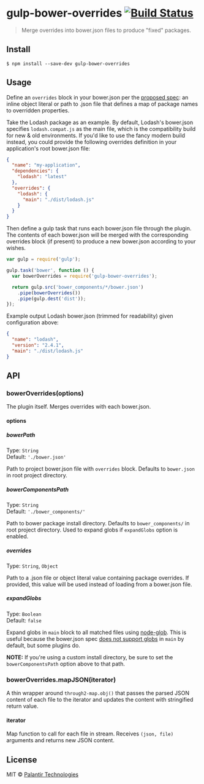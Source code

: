 # gulp-bower-overrides [![Build Status](https://travis-ci.org/palantir/gulp-bower-overrides.svg?branch=master)](https://travis-ci.org/palantir/gulp-bower-overrides)

> Merge overrides into bower.json files to produce "fixed" packages.


## Install

```
$ npm install --save-dev gulp-bower-overrides
```


## Usage

Define an `overrides` block in your bower.json per the [proposed
spec](https://github.com/bower/bower.json-spec/pull/27): an inline object literal or path to .json
file that defines a map of package names to overridden properties.

Take the Lodash package as an example. By default, Lodash's bower.json specifies `lodash.compat.js`
as the main file, which is the compatibility build for new & old environments. If you'd like to use
the fancy modern build instead, you could provide the following overrides definition in your
application's root bower.json file:

```json
{
  "name": "my-application",
  "dependencies": {
    "lodash": "latest"
  },
  "overrides": {
    "lodash": {
      "main": "./dist/lodash.js"
    }
  }
}
```

Then define a gulp task that runs each bower.json file through the plugin. The contents of each
bower.json will be merged with the corresponding overrides block (if present) to produce a new
bower.json according to your wishes.

```js
var gulp = require('gulp');

gulp.task('bower', function () {
  var bowerOverrides = require('gulp-bower-overrides');

  return gulp.src('bower_components/*/bower.json')
    .pipe(bowerOverrides())
    .pipe(gulp.dest('dist'));
});
```

Example output Lodash bower.json (trimmed for readability) given configuration above:

```json
{
  "name": "lodash",
  "version": "2.4.1",
  "main": "./dist/lodash.js"
}
```


## API

### bowerOverrides(options)

The plugin itself. Merges overrides with each bower.json.

#### options

##### bowerPath

Type: `String`  
Default: `'./bower.json'`

Path to project bower.json file with `overrides` block. Defaults to `bower.json` in root project directory.

##### bowerComponentsPath

Type: `String`  
Default: `'./bower_components/'`

Path to bower package install directory. Defaults to `bower_components/` in root project directory.
Used to expand globs if `expandGlobs` option is enabled.

##### overrides

Type: `String`, `Object`

Path to a .json file or object literal value containing package overrides. If provided, this value
will be used instead of loading from a bower.json file.

##### expandGlobs

Type: `Boolean`  
Default: `false`

Expand globs in `main` block to all matched files using
[node-glob](https://github.com/isaacs/node-glob). This is useful because the bower.json spec [does
not support globs](https://github.com/bower/bower.json-spec/issues/30) in `main` by default, but
some plugins do.

**NOTE:** If you're using a custom install directory, be sure to set the `bowerComponentsPath`
option above to that path.

### bowerOverrides.mapJSON(iterator)

A thin wrapper around `through2-map.obj()` that passes the parsed JSON content of each file to the
iterator and updates the content with stringified return value.

#### iterator

Map function to call for each file in stream. Receives `(json, file)` arguments and returns new JSON
content.

## License

MIT © [Palantir Technologies](https://palantir.com/)
